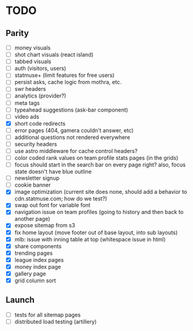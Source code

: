 # TODO

## Parity

- [ ] money visuals
- [ ] shot chart visuals (react island)
- [ ] tabbed visuals
- [ ] auth (visitors, users)
- [ ] statmuse+ (limit features for free users)
- [ ] persist asks, cache logic from mothra, etc.
- [ ] swr headers
- [ ] analytics (provider?)
- [ ] meta tags
- [ ] typeahead suggestions (ask-bar component)
- [ ] video ads
- [x] short code redirects
- [ ] error pages (404, gamera couldn't answer, etc)
- [ ] additional questions not rendered everywhere
- [ ] security headers
- [ ] use astro middleware for cache control headers?
- [ ] color coded rank values on team profile stats pages (in the grids)
- [ ] focus should start in the search bar on every page right? also, focus state doesn't have blue outline
- [ ] newsletter signup
- [ ] cookie banner
- [x] image optimization (current site does none, should add a behavior to cdn.statmuse.com; how do we test?)
- [x] swap out font for variable font
- [x] navigation issue on team profiles (going to history and then back to another page)
- [x] expose sitemap from s3
- [x] fix home layout (move footer out of base layout, into sub layouts)
- [x] mlb: issue with inning table at top (whitespace issue in html)
- [x] share components
- [x] trending pages
- [x] league index pages
- [x] money index page
- [x] gallery page
- [x] grid column sort

## Launch

- [ ] tests for all sitemap pages
- [ ] distributed load testing (artillery)
